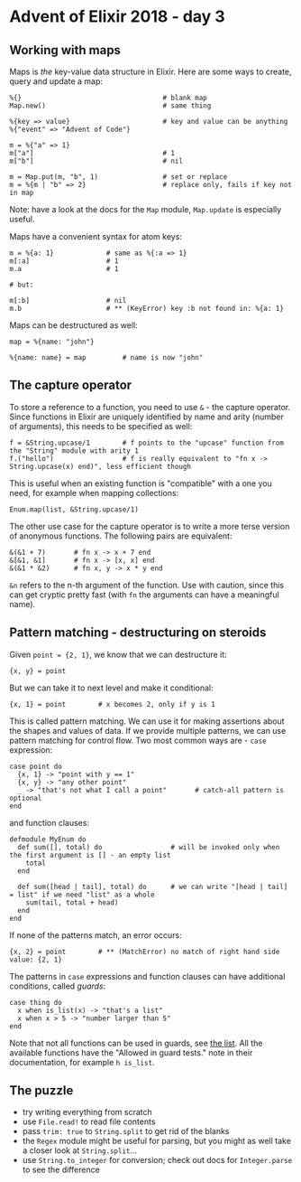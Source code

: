 # Advent of Elixir 2018 - day 3

## Working with maps

Maps is _the_ key-value data structure in Elixir. Here are some ways to create, query and update a map:

```
%{}                                   # blank map
Map.new()                             # same thing

%{key => value}                       # key and value can be anything
%{"event" => "Advent of Code"}

m = %{"a" => 1}
m["a"]                                # 1
m["b"]                                # nil

m = Map.put(m, "b", 1)                # set or replace
m = %{m | "b" => 2}                   # replace only, fails if key not in map
```

Note: have a look at the docs for the `Map` module, `Map.update` is especially useful.

Maps have a convenient syntax for atom keys:

```
m = %{a: 1}             # same as %{:a => 1}
m[:a]                   # 1
m.a                     # 1

# but:

m[:b]                   # nil
m.b                     # ** (KeyError) key :b not found in: %{a: 1}
```

Maps can be destructured as well:

```
map = %{name: "john"}

%{name: name} = map         # name is now "john"
```

## The capture operator

To store a reference to a function, you need to use `&` - the capture operator. Since functions in Elixir are uniquely identified by name and arity (number of arguments), this needs to be specified as well:

```
f = &String.upcase/1        # f points to the "upcase" function from the "String" module with arity 1
f.("hello")                 # f is really equivalent to "fn x -> String.upcase(x) end)", less efficient though
```

This is useful when an existing function is "compatible" with a one you need, for example when mapping collections:

```
Enum.map(list, &String.upcase/1)
```

The other use case for the capture operator is to write a more terse version of anonymous functions. The following pairs are equivalent:

```
&(&1 + 7)       # fn x -> x + 7 end
&[&1, &1]       # fn x -> [x, x] end
&(&1 * &2)      # fn x, y -> x * y end
```

`&n` refers to the n-th argument of the function. Use with caution, since this can get cryptic pretty fast (with `fn` the arguments can have a meaningful name).

## Pattern matching - destructuring on steroids

Given `point = {2, 1}`, we know that we can destructure it:

```
{x, y} = point
```

But we can take it to next level and make it conditional:

```
{x, 1} = point        # x becomes 2, only if y is 1
```

This is called pattern matching. We can use it for making assertions about the shapes and values of data. If we provide multiple patterns, we can use pattern matching for control flow. Two most common ways are - `case` expression:

```
case point do
  {x, 1} -> "point with y == 1"
  {x, y} -> "any other point"
  _ -> "that's not what I call a point"       # catch-all pattern is optional
end
```

and function clauses:

```
defmodule MyEnum do
  def sum([], total) do                 # will be invoked only when the first argument is [] - an empty list
    total
  end

  def sum([head | tail], total) do      # we can write "[head | tail] = list" if we need "list" as a whole
    sum(tail, total + head)
  end
end
```

If none of the patterns match, an error occurs:

```
{x, 2} = point        # ** (MatchError) no match of right hand side value: {2, 1}
```

The patterns in `case` expressions and function clauses can have additional conditions, called _guards_:

```
case thing do
  x when is_list(x) -> "that's a list"
  x when x > 5 -> "number larger than 5"
end
```

Note that not all functions can be used in guards, see [the list](https://hexdocs.pm/elixir/guards.html). All the available functions have the "Allowed in guard tests." note in their documentation, for example `h is_list`.

## The puzzle

- try writing everything from scratch
- use `File.read!` to read file contents
- pass `trim: true` to `String.split` to get rid of the blanks
- the `Regex` module might be useful for parsing, but you might as well take a closer look at `String.split`...
- use `String.to_integer` for conversion; check out docs for `Integer.parse` to see the difference
